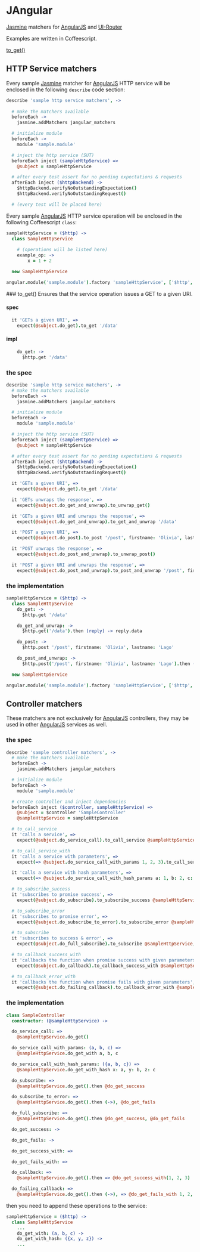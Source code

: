 # JAngular

[Jasmine](http://jasmine.github.io/) matchers for [AngularJS](https://angularjs.org/) and [UI-Router](https://angular-ui.github.io/ui-router/)

Examples are written in Coffeescript.

[to_get()](#to_get)

## HTTP Service matchers
Every sample [Jasmine](http://jasmine.github.io/) matcher for [AngularJS](https://angularjs.org/) HTTP service will be enclosed in the following `describe` code section:

``` Coffeescript
describe 'sample http service matchers', ->
  
  # make the matchers available
  beforeEach ->
    jasmine.addMatchers jangular_matchers

  # initialize module
  beforeEach ->
    module 'sample.module'

  # inject the http service (SUT)
  beforeEach inject (sampleHttpService) =>
    @subject = sampleHttpService

  # after every test assert for no pending expectations & requests
  afterEach inject ($httpBackend) ->
    $httpBackend.verifyNoOutstandingExpectation()
    $httpBackend.verifyNoOutstandingRequest()

  # (every test will be placed here)      
```

Every sample [AngularJS](https://angularjs.org/) HTTP service operation will be enclosed in the following Coffeescript `class`:

``` Coffeescript
sampleHttpService = ($http) ->
  class SampleHttpService
  
    # (operations will be listed here)
    example_op: ->
        x = 1 + 2

  new SampleHttpService

angular.module('sample.module').factory 'sampleHttpService', ['$http', sampleHttpService]
```

<div id="to_get"/>
### to_get()
Ensures that the service operation issues a GET to a given URI.

#### spec

``` Coffeescript
  it 'GETs a given URI', =>
    expect(@subject.do_get).to_get '/data'
```

#### impl
``` Coffeescript
    do_get: ->
      $http.get '/data'
```

### the spec

``` Coffeescript
describe 'sample http service matchers', ->
  # make the matchers available
  beforeEach ->
    jasmine.addMatchers jangular_matchers

  # initialize module
  beforeEach ->
    module 'sample.module'

  # inject the http service (SUT)
  beforeEach inject (sampleHttpService) =>
    @subject = sampleHttpService

  # after every test assert for no pending expectations & requests
  afterEach inject ($httpBackend) ->
    $httpBackend.verifyNoOutstandingExpectation()
    $httpBackend.verifyNoOutstandingRequest()

  it 'GETs a given URI', =>
    expect(@subject.do_get).to_get '/data'

  it 'GETs unwraps the response', =>
    expect(@subject.do_get_and_unwrap).to_unwrap_get()

  it 'GETs a given URI and unwraps the response', =>
    expect(@subject.do_get_and_unwrap).to_get_and_unwrap '/data'

  it 'POST a given URI', =>
    expect(@subject.do_post).to_post '/post', firstname: 'Olivia', lastname: 'Lago'

  it 'POST unwraps the response', =>
    expect(@subject.do_post_and_unwrap).to_unwrap_post()

  it 'POST a given URI and unwraps the response', =>
    expect(@subject.do_post_and_unwrap).to_post_and_unwrap '/post', firstname: 'Olivia', lastname: 'Lago'
```

### the implementation

``` Coffeescript
sampleHttpService = ($http) ->
  class SampleHttpService
    do_get: ->
      $http.get '/data'

    do_get_and_unwrap: ->
      $http.get('/data').then (reply) -> reply.data

    do_post: ->
      $http.post '/post', firstname: 'Olivia', lastname: 'Lago'

    do_post_and_unwrap: ->
      $http.post('/post', firstname: 'Olivia', lastname: 'Lago').then (reply) -> reply.data

  new SampleHttpService

angular.module('sample.module').factory 'sampleHttpService', ['$http', sampleHttpService]
```

## Controller matchers
These matchers are not exclusively for [AngularJS](https://angularjs.org/) controllers, they may be used in other [AngularJS](https://angularjs.org/) services as well.

### the spec
``` Coffeescript
describe 'sample controller matchers', ->
  # make the matchers available
  beforeEach -> 
    jasmine.addMatchers jangular_matchers

  # initialize module
  beforeEach -> 
    module 'sample.module'

  # create controller and inject dependencies
  beforeEach inject ($controller, sampleHttpService) =>
    @subject = $controller 'SampleController'
    @sampleHttpService = sampleHttpService

  # to_call_service
  it 'calls a service', =>
    expect(@subject.do_service_call).to_call_service @sampleHttpService, 'do_get'

  # to_call_service_with
  it 'calls a service with parameters', =>
    expect(=> @subject.do_service_call_with_params 1, 2, 3).to_call_service_with @sampleHttpService, 'do_get_with', 1, 2, 3

  it 'calls a service with hash parameters', =>
    expect(=> @subject.do_service_call_with_hash_params a: 1, b: 2, c: 3).to_call_service_with @sampleHttpService, 'do_get_with_hash', x: 1, y: 2, z: 3

  # to_subscribe_success
  it 'subscribes to promise success', =>
    expect(@subject.do_subscribe).to_subscribe_success @sampleHttpService, 'do_get', @subject.do_get_success

  # to_subscribe_error
  it 'subscribes to promise error', =>
    expect(@subject.do_subscribe_to_error).to_subscribe_error @sampleHttpService, 'do_get', @subject.do_get_fails

  # to_subscribe
  it 'subscribes to success & error', =>
    expect(@subject.do_full_subscribe).to_subscribe @sampleHttpService, 'do_get', @subject.do_get_success, @subject.do_get_fails

  # to_callback_success_with
  it 'callbacks the function when promise success with given parameters', =>
    expect(@subject.do_callback).to_callback_success_with @sampleHttpService, 'do_get', @subject, 'do_get_success_with', 1, 2, 3

  # to_callback_error_with
  it 'callbacks the function when promise fails with given parameters', =>
    expect(@subject.do_failing_callback).to_callback_error_with @sampleHttpService, 'do_get', @subject, 'do_get_fails_with', 1, 2, 3

```

### the implementation
``` Coffeescript
class SampleController
  constructor: (@sampleHttpService) ->

  do_service_call: =>
    @sampleHttpService.do_get()

  do_service_call_with_params: (a, b, c) =>
    @sampleHttpService.do_get_with a, b, c

  do_service_call_with_hash_params: ({a, b, c}) =>
    @sampleHttpService.do_get_with_hash x: a, y: b, z: c

  do_subscribe: =>
    @sampleHttpService.do_get().then @do_get_success

  do_subscribe_to_error: =>
    @sampleHttpService.do_get().then (->), @do_get_fails

  do_full_subscribe: =>
    @sampleHttpService.do_get().then @do_get_success, @do_get_fails

  do_get_success: ->

  do_get_fails: ->

  do_get_success_with: =>

  do_get_fails_with: =>

  do_callback: =>
    @sampleHttpService.do_get().then => @do_get_success_with(1, 2, 3)

  do_failing_callback: =>
    @sampleHttpService.do_get().then (->), => @do_get_fails_with 1, 2, 3

```
then you need to append these operations to the service:

```Coffeescript
sampleHttpService = ($http) ->
  class SampleHttpService
    ...
    do_get_with: (a, b, c) ->
    do_get_with_hash: ({x, y, z}) ->
    ...
```
